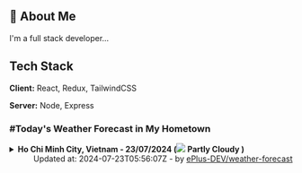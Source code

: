 ## 🚀 About Me
I'm a full stack developer...


## Tech Stack

**Client:** React, Redux, TailwindCSS

**Server:** Node, Express

### #Today's Weather Forecast in My Hometown



<details>
    <summary><b>Ho Chi Minh City, Vietnam - 23/07/2024 (<img src="https://cdn.weatherapi.com/weather/64x64/day/116.png" /> Partly Cloudy )</b>
    </summary>

    
<table>
    <tr>
        <th>Hour</th>
        <td>00:00</td><td>01:00</td><td>02:00</td><td>03:00</td><td>04:00</td><td>05:00</td><td>06:00</td><td>07:00</td><td>08:00</td><td>09:00</td><td>10:00</td><td>11:00</td><td>12:00</td><td>13:00</td><td>14:00</td><td>15:00</td><td>16:00</td><td>17:00</td><td>18:00</td><td>19:00</td><td>20:00</td><td>21:00</td><td>22:00</td><td>23:00</td>
    </tr>
    <tr>
        <th>Weather</th>
        <td><img src="https://cdn.weatherapi.com/weather/64x64/night/113.png"></img></td><td><img src="https://cdn.weatherapi.com/weather/64x64/night/116.png"></img></td><td><img src="https://cdn.weatherapi.com/weather/64x64/night/116.png"></img></td><td><img src="https://cdn.weatherapi.com/weather/64x64/night/116.png"></img></td><td><img src="https://cdn.weatherapi.com/weather/64x64/night/116.png"></img></td><td><img src="https://cdn.weatherapi.com/weather/64x64/night/116.png"></img></td><td><img src="https://cdn.weatherapi.com/weather/64x64/day/143.png"></img></td><td><img src="https://cdn.weatherapi.com/weather/64x64/day/116.png"></img></td><td><img src="https://cdn.weatherapi.com/weather/64x64/day/200.png"></img></td><td><img src="https://cdn.weatherapi.com/weather/64x64/day/200.png"></img></td><td><img src="https://cdn.weatherapi.com/weather/64x64/day/200.png"></img></td><td><img src="https://cdn.weatherapi.com/weather/64x64/day/116.png"></img></td><td><img src="https://cdn.weatherapi.com/weather/64x64/day/113.png"></img></td><td><img src="https://cdn.weatherapi.com/weather/64x64/day/116.png"></img></td><td><img src="https://cdn.weatherapi.com/weather/64x64/day/116.png"></img></td><td><img src="https://cdn.weatherapi.com/weather/64x64/day/113.png"></img></td><td><img src="https://cdn.weatherapi.com/weather/64x64/day/113.png"></img></td><td><img src="https://cdn.weatherapi.com/weather/64x64/day/113.png"></img></td><td><img src="https://cdn.weatherapi.com/weather/64x64/day/116.png"></img></td><td><img src="https://cdn.weatherapi.com/weather/64x64/night/113.png"></img></td><td><img src="https://cdn.weatherapi.com/weather/64x64/night/116.png"></img></td><td><img src="https://cdn.weatherapi.com/weather/64x64/night/116.png"></img></td><td><img src="https://cdn.weatherapi.com/weather/64x64/night/116.png"></img></td><td><img src="https://cdn.weatherapi.com/weather/64x64/night/116.png"></img></td>
    </tr>
    <tr>
        <th>Condition</th>
        <td width="200px">Clear </td><td width="200px">Partly Cloudy </td><td width="200px">Partly Cloudy </td><td width="200px">Partly Cloudy </td><td width="200px">Partly Cloudy </td><td width="200px">Partly Cloudy </td><td width="200px">Mist</td><td width="200px">Partly Cloudy </td><td width="200px">Thundery outbreaks in nearby</td><td width="200px">Thundery outbreaks in nearby</td><td width="200px">Thundery outbreaks in nearby</td><td width="200px">Partly Cloudy </td><td width="200px">Sunny</td><td width="200px">Partly Cloudy </td><td width="200px">Partly Cloudy </td><td width="200px">Sunny</td><td width="200px">Sunny</td><td width="200px">Sunny</td><td width="200px">Partly Cloudy </td><td width="200px">Clear </td><td width="200px">Partly Cloudy </td><td width="200px">Partly Cloudy </td><td width="200px">Partly Cloudy </td><td width="200px">Partly Cloudy </td>
    </tr>
    <tr>
        <th>Temperature</th>
        <td>26 °C</td><td>25.7 °C</td><td>25.6 °C</td><td>25.3 °C</td><td>25.2 °C</td><td>25 °C</td><td>25 °C</td><td>26.3 °C</td><td>28.2 °C</td><td>29.5 °C</td><td>31.1 °C</td><td>32.1 °C</td><td>32.5 °C</td><td>32.8 °C</td><td>33.2 °C</td><td>32.8 °C</td><td>31.9 °C</td><td>30.5 °C</td><td>28.8 °C</td><td>27.8 °C</td><td>27.6 °C</td><td>27.4 °C</td><td>27.2 °C</td><td>27 °C</td>
    </tr>
    <tr>
        <th>Wind</th>
        <td>13.3 kph</td><td>13.3 kph</td><td>13.7 kph</td><td>13 kph</td><td>11.5 kph</td><td>9.7 kph</td><td>9 kph</td><td>12.2 kph</td><td>18 kph</td><td>20.9 kph</td><td>23.4 kph</td><td>25.2 kph</td><td>27 kph</td><td>26.3 kph</td><td>26.3 kph</td><td>25.9 kph</td><td>24.5 kph</td><td>22.3 kph</td><td>18.4 kph</td><td>15.1 kph</td><td>13.7 kph</td><td>13 kph</td><td>13.3 kph</td><td>15.1 kph</td>
    </tr>
</table>

</details>

<div align="right">
    Updated at: 2024-07-23T05:56:07Z - by <a target="_blank"
        href="https://github.com/ePlus-DEV/weather-forecast">ePlus-DEV/weather-forecast</a>
</div>